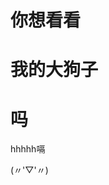 <!DOCTYPE html>
<html lang="en">
<head>
    <meta charset="UTF-8">
    <title>Title</title>
</head>
<body>
<h1>你想看看</h1>
<h1>我的大狗子</h1>
<h1>吗</h1>
<p>hhhhh嗝</p>
<p>(〃'▽'〃)</p>
<img srs="2016-06-05 165144.jpg"
</body>
</html>

